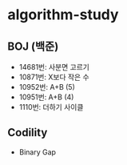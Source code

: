 # algorithm-study

## BOJ (백준)
* 14681번: 사분면 고르기
* 10871번: X보다 작은 수
* 10952번: A+B (5)
* 10951번: A+B (4)
* 1110번: 더하기 사이클

## Codility
* Binary Gap
